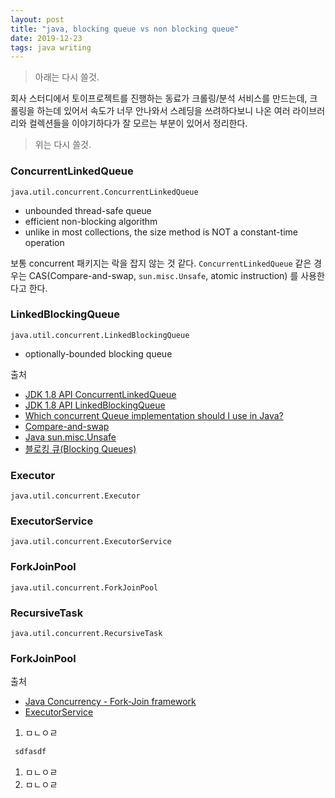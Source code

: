 ```yaml
---
layout: post
title: "java, blocking queue vs non blocking queue"
date: 2019-12-23
tags: java writing
---
```


> 아래는 다시 쓸것.

회사 스터디에서 토이프로젝트를 진행하는 동료가 크롤링/분석 서비스를 만드는데, 크롤링을 하는데 있어서 속도가 너무 안나와서 스레딩을 쓰려하다보니 나온 여러 라이브러리와 컬렉션들을 이야기하다가 잘 모르는 부분이 있어서 정리한다.

> 위는 다시 쓸것.

### ConcurrentLinkedQueue
`java.util.concurrent.ConcurrentLinkedQueue`

- unbounded thread-safe queue
- efficient non-blocking algorithm
- unlike in most collections, the size method is NOT a constant-time operation

보통 concurrent 패키지는 락을 잡지 않는 것 같다. `ConcurrentLinkedQueue` 같은 경우는 CAS(Compare-and-swap, `sun.misc.Unsafe`, atomic instruction) 를 사용한다고 한다.

### LinkedBlockingQueue
`java.util.concurrent.LinkedBlockingQueue`

- optionally-bounded blocking queue

출처
- [JDK 1.8 API ConcurrentLinkedQueue](https://docs.oracle.com/javase/8/docs/api/java/util/concurrent/ConcurrentLinkedQueue.html)
- [JDK 1.8 API LinkedBlockingQueue](https://docs.oracle.com/javase/8/docs/api/java/util/concurrent/LinkedBlockingQueue.html)
- [Which concurrent Queue implementation should I use in Java?](https://stackoverflow.com/questions/1301691/which-concurrent-queue-implementation-should-i-use-in-java?rq=1)
- [Compare-and-swap](https://en.wikipedia.org/wiki/Compare-and-swap)
- [Java sun.misc.Unsafe](http://rangken.github.io/blog/2015/sun.misc.unSafe/)
- [블로킹 큐(Blocking Queues)](https://parkcheolu.tistory.com/29)

### Executor
`java.util.concurrent.Executor`

### ExecutorService
`java.util.concurrent.ExecutorService`

### ForkJoinPool
`java.util.concurrent.ForkJoinPool`

### RecursiveTask
`java.util.concurrent.RecursiveTask`

### ForkJoinPool

출처
- [Java Concurrency - Fork-Join framework](https://www.tutorialspoint.com/java_concurrency/concurrency_fork_join.htm)
- [ExecutorService](https://swampwar.github.io/2019/12/20/ExecutorService.html)


1. ㅁㄴㅇㄹ
``` java
 sdfasdf
```
1. ㅁㄴㅇㄹ
1. ㅁㄴㅇㄹ

